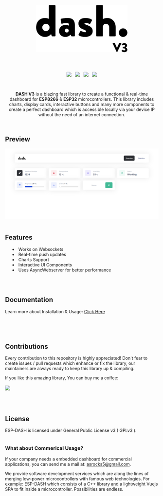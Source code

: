 <p>
  <br/>
</p>
<p align="center"><img src="/docs/logo.png?sanitize=true&raw=true" width="300"></p>
<br/>
<br/>

<p align="center">
<img src="https://img.shields.io/github/last-commit/ayushsharma82/ESP-DASH/dash-next?style=for-the-badge" />
&nbsp;
<img src="https://img.shields.io/travis/com/ayushsharma82/ESP-DASH/dash-next?style=for-the-badge" />
&nbsp;
<img src="https://img.shields.io/github/license/ayushsharma82/ESP-DASH.svg?style=for-the-badge" />
&nbsp;
<a href="https://www.buymeacoffee.com/6QGVpSj" target="_blank"><img src="https://img.shields.io/badge/Buy%20me%20a%20coffee-%245-orange?style=for-the-badge&logo=buy-me-a-coffee" /></a>
</p>

<br/>

<p align="center"><b>DASH V3</b> is a blazing fast library to create a functional & real-time dashboard for <b>ESP8266</b> & <b>ESP32</b> microcontrollers. This library includes charts, display cards, interactive buttons and many more components to create a perfect dashboard which is accessible locally via your device IP without the need of an internet connection.</p>

<br/>

<h2>Preview</h2>
<img src="/docs/preview.png?raw=true">

<br/>
<br/>

<h2>Features</h2>
<p>
  <ul style="list-style-position: inside;">
      <li>Works on Websockets</li>
      <li>Real-time push updates</li>
      <li>Charts Support</li>
      <li>Interactive UI Components</li>
      <li>Uses AsyncWebserver for better performance</li>
  </ul>
</p>

<br/>
<br/>

<h2>Documentation</h2>
<p>Learn more about Installation & Usage: <a href="https://ayushsharma82.github.io/ESP-DASH/">Click Here</a></p>

<br/>
<br/>
<br/>

<h2>Contributions</h2>
<p>Every contribution to this repository is highly appreciated! Don't fear to create issues / pull requests which enhance or fix the library, our maintainers are always ready to keep this library up & compiling.</p>
<p>
If you like this amazing library, You can buy me a coffee:
<br/><br/>
<a href="https://www.buymeacoffee.com/6QGVpSj" target="_blank"><img src="https://img.shields.io/badge/Buy%20me%20a%20coffee-%245-orange?style=for-the-badge&logo=buy-me-a-coffee" /></a>
</p>
<br/>
<br/>


<h2>License</h2>
ESP-DASH is licensed under General Public License v3 ( GPLv3 ).
<br>
<br>


<h3>What about Commerical Usage?</h3>
<p>
If your company needs a embedded dashboard for commercial applications, you can send me a mail at: <a href="mailto:asrocks5@gmail.com">asrocks5@gmail.com</a>. 

We provide software development services which are along the lines of merging low-power microcontrollers with famous web technologies. For example: ESP-DASH which consists of a C++ library and a lightweight Vuejs SPA to fit inside a microcontroller. Possibilities are endless.
</p>
<br/>
